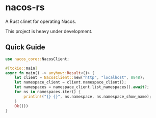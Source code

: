 nacos-rs
========

A Rust clinet for operating Nacos.

This project is heavy under development.

## Quick Guide

```rust
use nacos_core::NacosClient;

#[tokio::main]
async fn main() -> anyhow::Result<()> {
    let client = NacosClient::new("http", "localhost", 8848);
    let namespace_client = client.namespace_client();
    let namespaces = namespace_client.list_namespaces().await?;
    for ns in namespaces.iter() {
        println!("{} {}", ns.namespace, ns.namespace_show_name);
    }
    Ok(())
}
```

